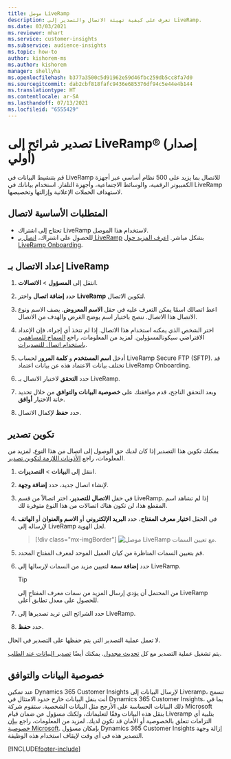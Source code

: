 ```yaml
---
title: موصل LiveRamp
description: تعرف على كيفية تهيئة الاتصال والتصدير إلى LiveRamp.
ms.date: 03/03/2021
ms.reviewer: mhart
ms.service: customer-insights
ms.subservice: audience-insights
ms.topic: how-to
author: kishorem-ms
ms.author: kishorem
manager: shellyha
ms.openlocfilehash: b377a3500c5d91962e59d46fbc259db5cc8fa7d0
ms.sourcegitcommit: dab2cbf818fafc9436e685376df94c5e44e4b144
ms.translationtype: HT
ms.contentlocale: ar-SA
ms.lasthandoff: 07/13/2021
ms.locfileid: "6555429"
---
```

# <a name="export-segments-to-liverampreg-preview"></a>تصدير شرائح إلى LiveRamp&reg; (إصدار أولي)

قم بتنشيط البيانات في LiveRamp للاتصال بما يزيد على 500 نظام أساسي عبر أجهزة الكمبيوتر الرقمية، والوسائط الاجتماعية، وأجهزة التلفاز. استخدام بياناتك في LiveRamp لاستهداف الحملات الإعلانية وإزالتها وتخصيصها.

## <a name="prerequisites-for-a-connection"></a>المتطلبات الأساسية لاتصال

- تحتاج إلى اشتراك LiveRamp لاستخدام هذا الموصل.
- للحصول على اشتراك، [اتصل بـ LiveRamp‎](https://liveramp.com/contact/) بشكل مباشر. [اعرف المزيد حول LiveRamp Onboarding‎](https://liveramp.com/our-platform/data-onboarding/).

## <a name="set-up-connection-to-liveramp"></a>إعداد الاتصال بـ LiveRamp

1. انتقل إلى **المسؤول** > **الاتصالات**.

1. حدد **إضافة اتصال** واختر **LiveRamp** لتكوين الاتصال.

1. اعط اتصالك اسمًا يمكن التعرف عليه في حقل **الاسم المعروض**. يصف الاسم ونوع الاتصال هذا الاتصال. ننصح باختيار اسم يوضح الغرض والهدف من الاتصال.

1. اختر الشخص الذي يمكنه استخدام هذا الاتصال. إذا لم تتخذ أي إجراء، فإن الإعداد الافتراضي سيكونالمسؤولين. لمزيد من المعلومات، راجع [السماح للمساهمين باستخدام اتصال للتصديرات](connections.md#allow-contributors-to-use-a-connection-for-exports).

1. أدخل **اسم المستخدم** و **كلمة المرور** لحساب LiveRamp Secure FTP (SFTP).
قد تختلف بيانات الاعتماد هذه عن بيانات اعتماد LiveRamp Onboarding.

1. حدد **التحقق** لاختبار الاتصال بـ LiveRamp.

1. وبعد التحقق الناجح، قدم موافقتك على **خصوصية البيانات والتوافق‬** من خلال تحديد خانة الاختيار **أوافق**.

1. حدد **حفظ** لإكمال الاتصال.

## <a name="configure-an-export"></a>تكوين تصدير

يمكنك تكوين هذا التصدير إذا كان لديك حق الوصول إلى اتصال من هذا النوع. لمزيد من المعلومات، راجع [الأذونات اللازمة لتكوين تصدير](export-destinations.md#set-up-a-new-export).

1. انتقل إلى **البيانات** > **التصديرات**.

1. لإنشاء اتصال جديد، حدد **إضافة وجهة**.

1. في حقل **الاتصال للتصدير**، اختر اتصالاً من قسم LiveRamp. إذا لم تشاهد اسم المقطع هذا، لن تكون هناك اتصالات من هذا النوع متوفرة لك.

1. في الحقل **اختيار معرف المفتاح**، حدد **البريد الإلكتروني** أو **الاسم والعنوان** أو **الهاتف** لإرساله إلى LiveRamp لحل الهوية.
   > [!div class="mx-imgBorder"]
   > ![موصل LiveRamp مع تعيين السمات.](media/export-liveramp-segments.png "موصل LiveRamp مع تعيين السمات")

1. قم بتعيين السمات المناظرة من كيان العميل الموحد لمعرف المفتاح المحدد.

1. حدد **إضافة سمة** لتعيين مزيد من السمات لإرسالها إلى LiveRamp.

   > [!TIP]
   > من المحتمل أن يؤدي إرسال المزيد من سمات معرف المفتاح إلى LiveRamp للحصول على معدل تطابق أعلى.

1. حدد الشرائح التي تريد تصديرها إلى LiveRamp.

1. حدد **حفظ**.

لا تعمل عملية التصدير التي يتم حفظها على التصدير في الحال.

يتم تشغيل عملية التصدير مع كل [تحديث مجدول](system.md#schedule-tab). يمكنك أيضًا [تصدير البيانات عند الطلب](export-destinations.md#run-exports-on-demand). 


## <a name="data-privacy-and-compliance"></a>خصوصية البيانات والتوافق

عند تمكين Dynamics 365 Customer Insights لإرسال البيانات إلى Liveramp، تسمح أنت بنقل البيانات خارج حدود الامتثال في Dynamics 365 Customer Insights، بما في ذلك البيانات الحساسة على الأرجح مثل البيانات الشخصية. ستقوم شركة Microsoft بنقل هذه البيانات وفقًا لتعليماتك، ولكنك مسؤول عن ضمان قيام Liveramp بتلبية أي التزامات تتعلق بالخصوصية أو الأمان قد تكون لديك. لمزيد من المعلومات، راجع [بيان خصوصية Microsoft](https://go.microsoft.com/fwlink/?linkid=396732).
بإمكان مسؤول Dynamics 365 Customer Insights إزالة وجهة التصدير هذه في أي وقت لإيقاف استخدام هذه الوظيفة.

[!INCLUDE[footer-include](../includes/footer-banner.md)]
